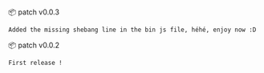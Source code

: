:package: patch v0.0.3

```
Added the missing shebang line in the bin js file, héhé, enjoy now :D
```

:package: patch v0.0.2

```
First release !
```

